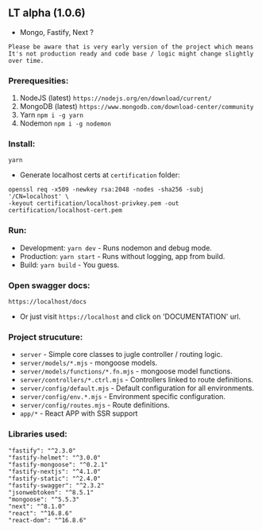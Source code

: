 ## LT alpha (1.0.6)

- Mongo, Fastify, Next ?

```
Please be aware that is very early version of the project which means It's not production ready and code base / logic might change slightly over time.
```

### Prerequesities:
1. NodeJS (latest) `https://nodejs.org/en/download/current/`
2. MongoDB (latest) `https://www.mongodb.com/download-center/community`
3. Yarn `npm i -g yarn`
4. Nodemon `npm i -g nodemon`

### Install:
``` yarn ```

- Generate localhost certs at `certification` folder:
```
openssl req -x509 -newkey rsa:2048 -nodes -sha256 -subj '/CN=localhost' \
-keyout certification/localhost-privkey.pem -out certification/localhost-cert.pem
```

### Run:
- Development: `yarn dev` - Runs nodemon and debug mode.
- Production: `yarn start` - Runs without logging, app from build.
- Build: `yarn build` - You guess.

### Open swagger docs:
``` https://localhost/docs ```
- Or just visit `https://localhost` and click on 'DOCUMENTATION' url.

### Project strucuture:
- `server` - Simple core classes to jugle controller / routing logic.
- `server/models/*.mjs` - mongoose models.
- `server/models/functions/*.fn.mjs` - mongoose model functions.
- `server/controllers/*.ctrl.mjs` - Controllers linked to route definitions.
- `server/config/default.mjs` - Default configuration for all environments.
- `server/config/env.*.mjs` - Environment specific configuration.
- `server/config/routes.mjs` - Route definitions.
- `app/*` - React APP with SSR support


### Libraries used:
```
"fastify": "^2.3.0"
"fastify-helmet": "^3.0.0"
"fastify-mongoose": "^0.2.1"
"fastify-nextjs": "^4.1.0"
"fastify-static": "^2.4.0"
"fastify-swagger": "^2.3.2"
"jsonwebtoken": "^8.5.1"
"mongoose": "^5.5.3"
"next": "^8.1.0"
"react": "^16.8.6"
"react-dom": "^16.8.6"
```